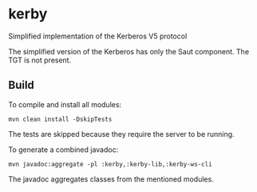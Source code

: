 # kerby
Simplified implementation of the Kerberos V5 protocol

The simplified version of the Kerberos has only the Saut component.
The TGT is not present.


## Build

To compile and install all modules:
```
mvn clean install -DskipTests
```
The tests are skipped because they require the server to be running.

To generate a combined javadoc:
```
mvn javadoc:aggregate -pl :kerby,:kerby-lib,:kerby-ws-cli
```
The javadoc aggregates classes from the mentioned modules.
